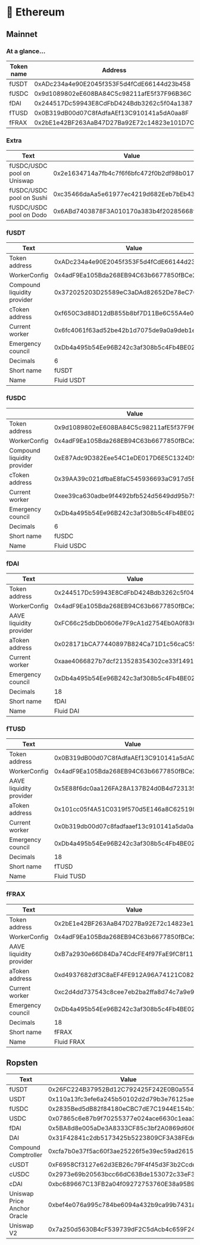 # 💠 Ethereum

## Mainnet

### At a glance...

| Token name | Address                                    |
| ---------- | ------------------------------------------ |
| fUSDT      | 0xADc234a4e90E2045f353F5d4fCdE66144d23b458 |
| fUSDC      | 0x9d1089802eE608BA84C5c98211afE5f37F96B36C |
| fDAI       | 0x244517Dc59943E8CdFbD424Bdb3262c5f04a1387 |
| fTUSD      | 0x0B319dB00d07C8fAdfaAEf13C910141a5dA0aa8F |
| fFRAX      | 0x2bE1e42BF263AaB47D27Ba92E72c14823e101D7C |

### Extra

| Text                       | Value                                      |
| -------------------------- | ------------------------------------------ |
| fUSDC/USDC pool on Uniswap | 0x2e1634714a7fb4c7f6f6bfc472f0b2df98b01766 |
| fUSDC/USDC pool on Sushi   | 0xc35466daAa5e61977ec4219d682Eeb7bEb431726 |
| fUSDC/USDC pool on Dodo    | 0x6ABd7403878F3A010170a383b4f20285668fd979 |

### fUSDT

| Text                        | Value                                      |
| --------------------------- | ------------------------------------------ |
| Token address               | 0xADc234a4e90E2045f353F5d4fCdE66144d23b458 |
| WorkerConfig                | 0x4adF9Ea105Bda268EB94C63b6677850fBCe25fd9 |
| Compound liquidity provider | 0x372025203D25589eC3aDAd82652De78eC76fFabC |
| cToken address              | 0xf650C3d88D12dB855b8bf7D11Be6C55A4e07dCC9 |
| Current worker              | 0x6fc4061f63ad52be42b1d7075de9a0a9deb1ebbe |
| Emergency council           | 0xDb4a495b54Ee96B242c3af308b5c4Fb4BE0207cd |
| Decimals                    | 6                                          |
| Short name                  | fUSDT                                      |
| Name                        | Fluid USDT                                 |

### fUSDC

|                             | Value                                      |
| --------------------------- | ------------------------------------------ |
| Token address               | 0x9d1089802eE608BA84C5c98211afE5f37F96B36C |
| WorkerConfig                | 0x4adF9Ea105Bda268EB94C63b6677850fBCe25fd9 |
| Compound liquidity provider | 0xE87Adc9D382Eee54C1eDE017D6E5C1324D59F457 |
| cToken address              | 0x39AA39c021dfbaE8faC545936693aC917d5E7563 |
| Current worker              | 0xee39ca630adbe9f4492bfb524d5649dd95b75d28 |
| Emergency council           | 0xDb4a495b54Ee96B242c3af308b5c4Fb4BE0207cd |
| Decimals                    | 6                                          |
| Short name                  | fUSDC                                      |
| Name                        | Fluid USDC                                 |

### fDAI

| Text                    | Value                                      |
| ----------------------- | ------------------------------------------ |
| Token address           | 0x244517Dc59943E8CdFbD424Bdb3262c5f04a1387 |
| WorkerConfig            | 0x4adF9Ea105Bda268EB94C63b6677850fBCe25fd9 |
| AAVE liquidity provider | 0xFC66c25dbDb0606e7F9cA1d2754Eb0A0f8306dA9 |
| aToken address          | 0x028171bCA77440897B824Ca71D1c56caC55b68A3 |
| Current worker          | 0xaae4066827b7dcf213528354302ce33f1491283b |
| Emergency council       | 0xDb4a495b54Ee96B242c3af308b5c4Fb4BE0207cd |
| Decimals                | 18                                         |
| Short name              | fDAI                                       |
| Name                    | Fluid DAI                                  |

### fTUSD

| Text                    | Value                                      |
| ----------------------- | ------------------------------------------ |
| Token address           | 0x0B319dB00d07C8fAdfaAEf13C910141a5dA0aa8F |
| WorkerConfig            | 0x4adF9Ea105Bda268EB94C63b6677850fBCe25fd9 |
| AAVE liquidity provider | 0x5E88f6dc0aa126FA28A137B24d0B4d7231352a0B |
| aToken address          | 0x101cc05f4A51C0319f570d5E146a8C625198e636 |
| Current worker          | 0x0b319db00d07c8fadfaaef13c910141a5da0aa8f |
| Emergency council       | 0xDb4a495b54Ee96B242c3af308b5c4Fb4BE0207cd |
| Decimals                | 18                                         |
| Short name              | fTUSD                                      |
| Name                    | Fluid TUSD                                 |

### fFRAX

| Text                    | Value                                      |
| ----------------------- | ------------------------------------------ |
| Token address           | 0x2bE1e42BF263AaB47D27Ba92E72c14823e101D7C |
| WorkerConfig            | 0x4adF9Ea105Bda268EB94C63b6677850fBCe25fd9 |
| AAVE liquidity provider | 0xB7a2930e66D84Da74CdcFE4f97FaE9fC8f1114e8 |
| aToken address          | 0xd4937682df3C8aEF4FE912A96A74121C0829E664 |
| Current worker          | 0xc2d4dd737543c8cee7eb2ba2ffa8d74c7a9e9489 |
| Emergency council       | 0xDb4a495b54Ee96B242c3af308b5c4Fb4BE0207cd |
| Decimals                | 18                                         |
| Short name              | fFRAX                                      |
| Name                    | Fluid FRAX                                 |

## Ropsten

| Text                        | Value                                      |
| --------------------------- | ------------------------------------------ |
| fUSDT                       | 0x26FC224B37952Bd12C792425F242E0B0a55453a6 |
| USDT                        | 0x110a13fc3efe6a245b50102d2d79b3e76125ae83 |
| fUSDC                       | 0x2835Bed5dB82f84180eCBC7dE7C1944E154b1035 |
| USDC                        | 0x07865c6e87b9f70255377e024ace6630c1eaa37f |
| fDAI                        | 0x5BA8d8e005aDe3A8333CF85c3bf2A0869d606569 |
| DAI                         | 0x31F42841c2db5173425b5223809CF3A38FEde360 |
| Compound Comptroller        | 0xcfa7b0e37f5ac60f3ae25226f5e39ec59ad26152 |
| cUSDT                       | 0xF6958Cf3127e62d3EB26c79F4f45d3F3b2CcdeD4 |
| cUSDC                       | 0x2973e69b20563bcc66dC63Bde153072c33eF37fe |
| cDAI                        | 0xbc689667C13FB2a04f09272753760E38a95B998C |
| Uniswap Price Anchor Oracle | 0xbef4e076a995c784be6094a432b9ca99b7431a3f |
| Uniswap V2                  | 0x7a250d5630B4cF539739dF2C5dAcb4c659F2488D |

